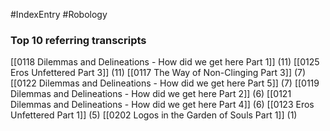 #IndexEntry #Robology

### Top 10 referring transcripts
[[0118 Dilemmas and Delineations - How did we get here Part 1]] (11)
[[0125 Eros Unfettered Part 3]] (11)
[[0117 The Way of Non-Clinging Part 3]] (7)
[[0122 Dilemmas and Delineations - How did we get here Part 5]] (7)
[[0119 Dilemmas and Delineations - How did we get here Part 2]] (6)
[[0121 Dilemmas and Delineations - How did we get here Part 4]] (6)
[[0123 Eros Unfettered Part 1]] (5)
[[0202 Logos in the Garden of Souls Part 1]] (1)

